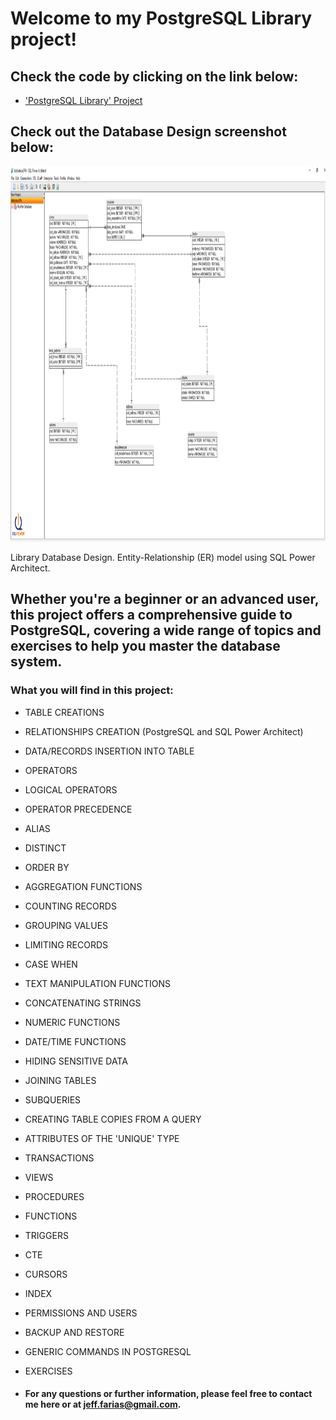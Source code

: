 # Welcome to my PostgreSQL Library project! <br>
## Check the code by clicking on the link below:
- ['PostgreSQL Library' Project](https://github.com/Kanvas33/PostgreSQL-Library/blob/main/Library.sql)

## Check out the Database Design screenshot below:

<img src="https://github.com/Kanvas33/PostgreSQL-Library/blob/main/Library_Database.Design.png" width="800" height="600">

<!--!['Library Database Design' Entity-Relationship (ER) model using SQL Power Architect ](https://github.com/Kanvas33/PostgreSQL-Library/blob/main/Library_Database.Design.png)-->

Library Database Design. Entity-Relationship (ER) model using SQL Power Architect. 

## Whether you're a beginner or an advanced user, this project offers a comprehensive guide to PostgreSQL, covering a wide range of topics and exercises to help you master the database system.

### What you will find in this project:

- TABLE CREATIONS
- RELATIONSHIPS CREATION (PostgreSQL and SQL Power Architect)
- DATA/RECORDS INSERTION INTO TABLE
- OPERATORS
- LOGICAL OPERATORS
- OPERATOR PRECEDENCE
- ALIAS
- DISTINCT
- ORDER BY
- AGGREGATION FUNCTIONS
- COUNTING RECORDS
- GROUPING VALUES
- LIMITING RECORDS
- CASE WHEN
- TEXT MANIPULATION FUNCTIONS
- CONCATENATING STRINGS
- NUMERIC FUNCTIONS
- DATE/TIME FUNCTIONS
- HIDING SENSITIVE DATA
- JOINING TABLES
- SUBQUERIES
- CREATING TABLE COPIES FROM A QUERY
- ATTRIBUTES OF THE 'UNIQUE' TYPE
- TRANSACTIONS
- VIEWS
- PROCEDURES
- FUNCTIONS
- TRIGGERS
- CTE
- CURSORS
- INDEX
- PERMISSIONS AND USERS
- BACKUP AND RESTORE
- GENERIC COMMANDS IN POSTGRESQL
- EXERCISES  


- #### For any questions or further information, please feel free to contact me here or at jeff.farias@gmail.com.
